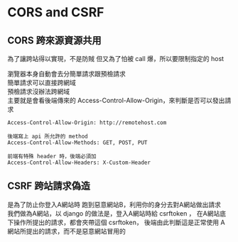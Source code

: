 # CORS and CSRF

## CORS 跨來源資源共用

為了讓跨站得以實現，不是防賊
但又為了怕被 call 爆，所以要限制指定的 host

瀏覽器本身自動會去分簡單請求跟預檢請求 <br>
簡單請求可以直接跨網域　<br>
預檢請求沒辦法跨網域 <br>主要就是會看後端傳來的 Access-Control-Allow-Origin，來判斷是否可以發出請求 

```
Access-Control-Allow-Origin: http://remotehost.com

後端寫上 api 所允許的 method
Access-Control-Allow-Methods: GET, POST, PUT

前端有特殊 header 時，後端必須加
Access-Control-Allow-Headers: X-Custom-Header 
```


## CSRF 跨站請求偽造

是為了防止你登入A網站時 跑到惡意網站B，利用你的身分去對A網站做出請求 <br>
我們做為A網站，以 django 的做法是，登入A網站時給 csrftoken ， 在A網站底下操作所提出的請求，都會夾帶這個 csrftoken，
後端由此判斷這是正常使用 A 網站所提出的請求，而不是惡意網站冒用的
